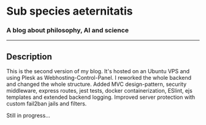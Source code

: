 # Sub species aeternitatis
### A blog about philosophy, AI and science
<hr>

## Description

This is the second version of my blog. It's hosted on an Ubuntu VPS and using Plesk as Webhosting-Control-Panel.
I reworked the whole backend and changed the whole structure.
Added MVC design-pattern, security middleware, express routes, jest tests, docker containerization, ESlint, ejs templates and extended backend logging.
Improved server protection with custom fail2ban jails and filters. 

Still in progress...

